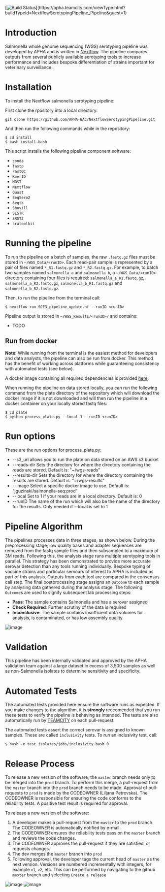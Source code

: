 [![Build Status](https://apha.teamcity.com/app/rest/builds/buildType:(id:NextflowSerotypingPipeline_Pipeline)/statusIcon)](https://apha.teamcity.com/viewType.html?buildTypeId=NextflowSerotypingPipeline_Pipeline&guest=1)

# Introduction

Salmonella whole genome sequencing (WGS) serotyping pipeline was developed by APHA and is written in [Nextflow](https://www.nextflow.io/). The pipeline compares outputs from several publicly available serotyping tools to increase performance and includes bespoke differentiation of strains important for veterinary surveillance.

# Installation
To install the Nextflow salmonella serotyping pipeline:

First clone the rpository into a local directory:

```
git clone https://github.com/APHA-BAC/NextflowSerotypingPipeline.git

```
And then run the following commands while in the repository:

```
$ cd install
$ bash install.bash

```

This script installs the following pipeline component software:
- `conda`
- `fastp`
- `FastQC`
- `KmerID`
- `MOST`
- `Nextflow`
- `Quast`
- `SeqSero2`
- `Seqtk`
- `Shovill`
- `SISTR`
- `SRST2`
- `sratoolkit`

# Running the pipeline

To run the pipeline on a batch of samples, the raw `.fastq.gz` files must be stored in `~/WGS_Data/<runID>`.  Each read-pair sample is represented by a pair of files named `*_R1.fastq.gz` and `*_R2.fastq.gz`. For example, to batch two samples named `salmonella_a` and `salmonella_b`, a `~/WGS_Data/<runID>` directory containing four files is required: `salmonella_a_R1.fastq.gz`, `salmonella_a_R2.fastq.gz`,  `salmonella_b_R1.fastq.gz` and `salmonella_b_R2.fastq.gz`.

Then, to run the pipeline from the terminal call:
```
$ nextflow run SCE3_pipeline_update.nf --runID <runID>

```

Pipeline output is stored in  `~/WGS_Results/<runID>/` and contains:
- TODO

## Run from docker

**Note:** While running from the terminal is the easiest method for developers and data analysts, the pipeline can also be run from docker. This method has the benefit of working across platforms while guaranteeing consistency with automated tests (see below).

A docker image containing all required dependencies is provided [here](https://hub.docker.com/r/jguzinski/salmonella-seq).

When running the pipeline on data stored locally, you can run the following command from the plate directory of the repository which will download the docker image if it is not downloaded
and will then run the pipeline in a docker container on your locally stored fastq files:
```
$ cd plate
$ python process_plate.py --local 1 --runID <runID>

```
# Run options

These are the run options for process_plate.py:

- --s3_uri allows you to run the plate on data stored on an AWS s3 bucket
- --reads-dir Sets the directory for where the directory containing the reads are stored. Default is: "~/wgs-reads"
- --results-dir Sets the directory for where the directory containing the results are stored. Default is: "~/wgs-results"
- --image Select a specific docker image to use. Default is: "jguzinski/salmonella-seq:prod"
- --local Set to 1 if your reads are in a local directory. Default is: 0
- --runID The name of the run which will also be the name of the directory for the results. Only needed if --local is set to 1

# Pipeline Algorithm

The pipelines processes data in three stages, as shown below. During the preprocessing stage; low quality bases and adapter sequences are removed from the fastq sample files and then subsampled to a maximum of 3M reads. Following this, the analysis stage runs multiple serotyping tools in parallel.
This strategy has been demonstrated to provide more accurate serovar detection than any tools running individually.
Bespoke typing of vaccine strains and particular servoars of interest to APHA is included as part of this analysis.
Outputs from each tool are compared in the consensus call step.
The final postprocessing stage assigns an `Outcome` to each sample by analysing data gathered during the analysis stage. The following `Outcome`s are used to signify subsequent lab processing steps:

- **Pass**: The sample contains Salmonella and has a serovar assigned
- **Check Required**: Further scrutiny of the data is required
- **Inconclusive**: The sample contains insufficient data volumes for analysis, is contaminated, or has low assembly quality.

![image](https://user-images.githubusercontent.com/6979169/154251677-43d55d28-24bb-4dc2-9def-61322ba58629.png)

# Validation

This pipeline has been internally validated and approved by the APHA validation team against a large dataset in excess of 3,500 samples as well as non-Salmonella isolates to determine sensitivity and specificity.


# Automated Tests

The automated tests provided here ensure the software runs as expected. If you make changes to the algorithm, it is **strongly** reccomended that you run these tests to verify the pipeline is behaving as intended. The tests are also automatically run by [TEAMCITY](https://apha.teamcity.com/viewType.html?buildTypeId=NextflowSerotypingPipeline_Pipeline&guest=1) on each pull-request.

The automated tests assert the correct serovar is assigned to known samples. These are called `inclusivity` tests. To run an inclusivity test, call:
```
$ bash -e test_isolates/jobs/inclusivity.bash 0

```

# Release Process

To release a new version of the software, the `master` branch needs only to be merged into the `prod` branch. To perform this merge, a pull-request from the `master` branch into the `prod` branch needs to be made. Approval of pull-requests to `prod` is made by the CODEOWNER (Liljana Petrovska). The CODEOWNER is responsible for ensuring the code conforms to the reliability tests. A positive test result is required for approval.

To release a new version of the software:
1. A developer makes a pull-request from the `master` to the `prod` branch. The CODEOWNER is automatically notified by e-mail.
1. The CODEOWNER ensures the reliability tests pass on the `master` branch and reviews the code changes.
1. The CODEOWNER approves the pull-request if they are satisfied, or requests changes.
1. The dev merges the `master` branch into `prod`
1. Following approval, the developer tags the current head of `master` as the next version. Versions are numbered incrementally with integers, for example `v1`, `v2`, etc. This can be performed by navigating to the github `master` branch and selecting `Create a release`

![image](https://user-images.githubusercontent.com/6979169/153393500-b2313500-9dc0-4883-bcb9-9d9ef65f734c.png)
![image](https://user-images.githubusercontent.com/6979169/153393680-a6f42c9d-ade7-4390-8c52-5b34837a0ebb.png)
